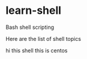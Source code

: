 # learn-shell

Bash shell scripting

Here are the list of shell  topics

hi this shell
 this is centos 